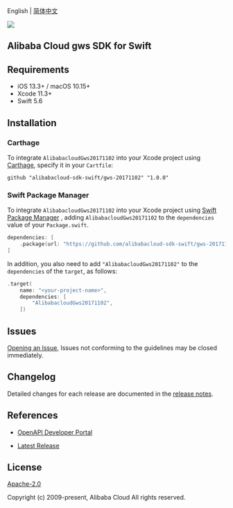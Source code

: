 English | [简体中文](README-CN.md)

![](https://aliyunsdk-pages.alicdn.com/icons/AlibabaCloud.svg)

## Alibaba Cloud gws SDK for Swift

## Requirements

- iOS 13.3+ / macOS 10.15+
- Xcode 11.3+
- Swift 5.6

## Installation

### Carthage

To integrate `AlibabacloudGws20171102` into your Xcode project using [Carthage](https://github.com/Carthage/Carthage), specify it in your `Cartfile`:

```ogdl
github "alibabacloud-sdk-swift/gws-20171102" "1.0.0"
```

### Swift Package Manager

To integrate `AlibabacloudGws20171102` into your Xcode project using [Swift Package Manager](https://swift.org/package-manager/) , adding `AlibabacloudGws20171102` to the `dependencies` value of your `Package.swift`.

```swift
dependencies: [
    .package(url: "https://github.com/alibabacloud-sdk-swift/gws-20171102.git", from: "1.0.0")
]
```

In addition, you also need to add `"AlibabacloudGws20171102"` to the `dependencies` of the `target`, as follows:

```swift
.target(
    name: "<your-project-name>",
    dependencies: [
        "AlibabacloudGws20171102",
    ])
```

## Issues

[Opening an Issue](https://github.com/alibabacloud-sdk-swift/gws-20171102/issues/new), Issues not conforming to the guidelines may be closed immediately.

## Changelog

Detailed changes for each release are documented in the [release notes](./ChangeLog.txt).

## References

* [OpenAPI Developer Portal](https://next.api.alibabacloud.com/home)
- [Latest Release](https://github.com/alibabacloud-sdk-swift/gws-20171102)

## License

[Apache-2.0](http://www.apache.org/licenses/LICENSE-2.0)

Copyright (c) 2009-present, Alibaba Cloud All rights reserved.
